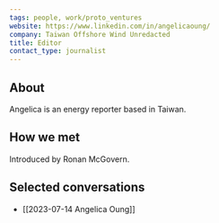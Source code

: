 ```yaml
---
tags: people, work/proto_ventures
website: https://www.linkedin.com/in/angelicaoung/
company: Taiwan Offshore Wind Unredacted
title: Editor
contact_type: journalist
---
```

## About
Angelica is an energy reporter based in Taiwan.
## How we met
Introduced by Ronan McGovern.
## Selected conversations
- [[2023-07-14 Angelica Oung]]
